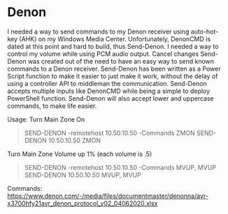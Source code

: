 # Denon
I needed a way to send commands to my Denon receiver using auto-hot-key (AHK) on my Windows Media Center. Unfortunately, DenonCMD is dated at this point and hard to build, thus Send-Denon. I needed a way to control my volume while using PCM audio output.
Cancel changes
Send-Denon was created out of the need to have an easy way to send known commands to a Denon receiver. Send-Denon has been written as a Power Script function to make it easier to just make it work, without the delay of using a controller API to middleman the communication. Send-Denon accepts multiple inputs like DenonCMD while being a simple to deploy PowerShell function. Send-Denon will also accept lower and uppercase commands, to make life easier.

Usage:
Turn Main Zone On
> SEND-DENON -remotehost 10.50.10.50 -Commands ZMON 
> SEND-DENON 10.50.10.50 ZMON 
> 
Turn Main Zone Volume up 1% (each volume is .5)
> SEND-DENON -remotehost 10.50.10.50 -Commands MVUP, MVUP 
> SEND-DENON 10.50.10.50 MVUP, MVUP

Commands: https://www.denon.com/-/media/files/documentmaster/denonna/avr-x3700hfy21avr_denon_protocol_v02_04062020.xlsx
